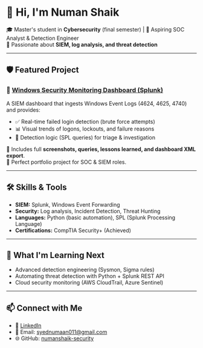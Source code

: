 # 👋 Hi, I'm Numan Shaik  

🎓 Master's student in **Cybersecurity** (final semester) | 📍 Aspiring SOC Analyst & Detection Engineer  
🔐 Passionate about **SIEM, log analysis, and threat detection**  

---

## 🛡️ Featured Project
### 🔐 [Windows Security Monitoring Dashboard (Splunk)](https://github.com/numanshaik-security/Splunk-security-dashboard)  
A SIEM dashboard that ingests Windows Event Logs (4624, 4625, 4740) and provides:  
- ✅ Real-time failed login detection (brute force attempts)  
- 📊 Visual trends of logons, lockouts, and failure reasons  
- 🚨 Detection logic (SPL queries) for triage & investigation  

📸 Includes full **screenshots, queries, lessons learned, and dashboard XML export**.  
🔗 Perfect portfolio project for SOC & SIEM roles.  

---

## 🛠️ Skills & Tools
- **SIEM:** Splunk, Windows Event Forwarding  
- **Security:** Log analysis, Incident Detection, Threat Hunting  
- **Languages:** Python (basic automation), SPL (Splunk Processing Language)  
- **Certifications:** CompTIA Security+ (Achieved)  

---

## 🚀 What I'm Learning Next
- Advanced detection engineering (Sysmon, Sigma rules)  
- Automating threat detection with Python + Splunk REST API  
- Cloud security monitoring (AWS CloudTrail, Azure Sentinel)  

---

## 📫 Connect with Me
- 💼 [LinkedIn](https://www.linkedin.com/in/numanshaik/)  
- 📧 Email: syednumaan011@gmail.com  
- 🌐 GitHub: [numanshaik-security](https://github.com/numanshaik-security)  
